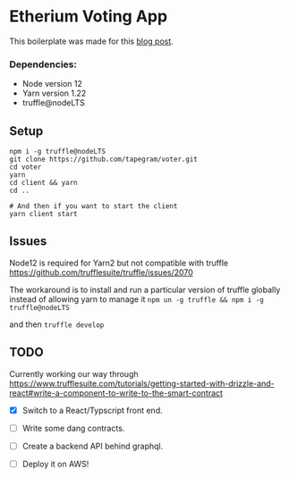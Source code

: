 # Etherium Voting App

This boilerplate was made for this [blog post](https://medium.freecodecamp.org/developing-an-ethereum-decentralized-voting-application-a99de24992d9).
### Dependencies:
- Node version 12
- Yarn version 1.22
- truffle@nodeLTS

## Setup
```
npm i -g truffle@nodeLTS
git clone https://github.com/tapegram/voter.git
cd voter
yarn 
cd client && yarn
cd ..

# And then if you want to start the client
yarn client start
```

## Issues
Node12 is required for Yarn2 but not compatible with truffle
https://github.com/trufflesuite/truffle/issues/2070

The workaround is to install and run a particular version of truffle globally instead of allowing yarn to manage it
`npm un -g truffle && npm i -g truffle@nodeLTS`

and then `truffle develop`

## TODO
Currently working our way through https://www.trufflesuite.com/tutorials/getting-started-with-drizzle-and-react#write-a-component-to-write-to-the-smart-contract
- [x] Switch to a React/Typscript front end.
- [ ] Write some dang contracts.
- [ ] Create a backend API behind graphql.
- [ ] Deploy it on AWS!

